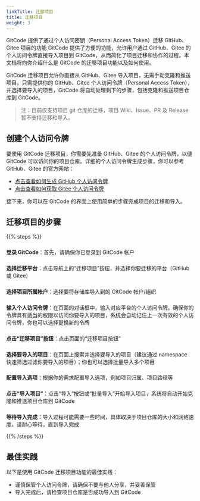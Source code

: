 ```yaml
---
linkTitle: 迁移项目
title: 迁移项目
weight: 3
---
```


GitCode 提供了通过个人访问密钥（Personal Access Token）迁移 GitHub、Gitee 项目的功能
GitCode 提供了方便的功能，允许用户通过 GitHub、Gitee 的个人访问令牌直接导入项目到 GitCode，从而简化了项目迁移和协作的过程。本文档将向你介绍什么是 GitCode 的迁移项目功能以及如何使用。

GitCode 迁移项目允许你直接从 GitHub、Gitee 导入项目，无需手动克隆和推送项目，只需提供你的 GitHub、Gitee 个人访问令牌（Personal Access Token），并选择要导入的项目，GitCode 将自动处理剩下的步骤，包括克隆和推送项目仓库到 GitCode。

> 注：目前仅支持项目 git 仓库的迁移，项目 Wiki、Issue、PR 及 Release 暂不支持迁移和导入。

## 创建个人访问令牌

要使用 GitCode 迁移项目，你需要先准备 GitHub、Gitee 的个人访问令牌，以便 GitCode 可以访问你的项目仓库。详细的个人访问令牌生成步骤，你可以参考 GitHub、Gitee 的官方网站：

- [点击查看如何生成 GitHub 个人访问令牌 ](https://docs.github.com/zh/authentication/keeping-your-account-and-data-secure/managing-your-personal-access-tokens)
- [点击查看如何获取 Gitee 个人访问令牌](https://gitee.com/help/articles/4336#article-header13)

接下来，你可以在 GitCode 的界面上使用简单的步骤完成项目的迁移和导入。

## 迁移项目的步骤

{{% steps %}}

### 
**登录 GitCode**：首先，请确保你已登录到 GitCode 帐户

###
**选择迁移平台**：点击导航上的“迁移项目”按钮，并选择你要迁移的平台（GitHub 或 Gitee）

### 
**选择项目所属帐户**：选择要将存储库导入到的 GitCode 帐户/组织

###
**输入个人访问令牌**：在页面的对话框中，输入对应平台的个人访问令牌。确保你的令牌具有适当的权限以访问你要导入的项目，系统会自动记住上一次有效的个人访问令牌，你也可以选择更换新的令牌

###
**点击“迁移项目”按钮**：点击页面的“迁移项目按钮”

###
**选择要导入的项目**：在页面上搜索并选择要导入的项目（建议通过 namespace 快速筛选过滤你要导入的项目）；你也可以选择批量导入多个项目

### 
**配置导入选项**：根据你的需求配置导入选项，例如项目归属、项目路径等

### 
**点击“导入项目”**：点击“导入”按钮或“批量导入”开始导入项目，系统将自动开始克隆和推送项目仓库到 GitCode

### 
**等待导入完成**：导入过程可能需要一些时间，具体取决于项目仓库的大小和网络速度。请耐心等待，直到导入完成

{{% /steps %}}

## 最佳实践

以下是使用 GitCode 迁移项目功能的最佳实践：

- 谨慎保管个人访问令牌，请确保不要与他人分享，并妥善保管
- 导入完成后，请检查项目仓库是否成功导入到 GitCode
